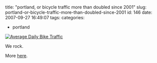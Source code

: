 title: "portland, or bicycle traffic more than doubled since 2001"
slug: portland-or-bicycle-traffic-more-than-doubled-since-2001
id: 146
date: 2007-09-27 16:49:07
tags: 
categories: 
- portland

[![Average Daily Bike Traffic](http://www.chesnok.com/daily/wp-content/uploads/2007/09/ave_daily_bike_traffic.jpg)](http://www.chesnok.com/daily/wp-content/uploads/2007/09/ave_daily_bike_traffic.jpg "Average Daily Bike Traffic")

We rock.

More [here](http://www.portlandonline.com/shared/cfm/image.cfm?id=169951).
